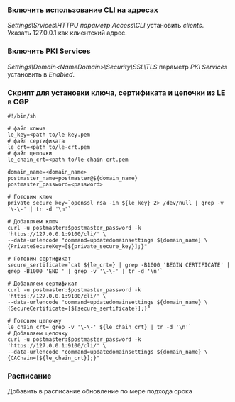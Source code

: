 ### Включить использование CLI на адресах
*Settings\Srvices\HTTPU параметр Access\CLI* установить *clients*.  
Указать 127.0.0.1 как клиентский адрес.  

### Включить PKI Services
*Settings\Domain\<NameDomain>\Security\SSL\TLS* параметр *PKI Services* установить в *Enabled*.  

### Скрипт для установки ключа, сертификата и цепочки из LE в CGP
```
#!/bin/sh

# файл ключа
le_key=<path to/le-key.pem
# файл сертификата
le_crt=<path to/le-crt.pem
# файл цепочки 
le_chain_crt=<path to/le-chain-crt.pem

domain_name=<domain_name>
postmaster_name=postmaster@${domain_name}
postmaster_password=<password>

# Готовим ключ
private_secure_key=`openssl rsa -in ${le_key} 2> /dev/null | grep -v '\-\-' | tr -d '\n'`

# Добавляем ключ
curl -u postmaster:$postmaster_password -k 'https://127.0.0.1:9100/cli/' \
--data-urlencode "command=updatedomainsettings ${domain_name} \
{PrivateSecureKey=[${private_secure_key}];}"

# Готовим сертификат
secure_sertificate=`cat ${le_crt=} | grep -B1000 'BEGIN CERTIFICATE' | grep -B1000 'END ' | grep -v '\-\-' | tr -d '\n'`

# Добавляем сертификат
curl -u postmaster:$postmaster_password -k 'https://127.0.0.1:9100/cli/' \
--data-urlencode "command=updatedomainsettings ${domain_name} \
{SecureCertificate=[${secure_sertificate}];}"

# Готовим цепочку
le_chain_crt=`grep -v '\-\-' ${le_chain_crt} | tr -d '\n'`
# Добавляем цепочку
curl -u postmaster:$postmaster_password -k 'https://127.0.0.1:9100/cli/' \
--data-urlencode "command=updatedomainsettings ${domain_name} \
{CAChain=[${le_chain_crt}];}"
```

### Расписание
Добавить в расписание обновление по мере подхода срока
